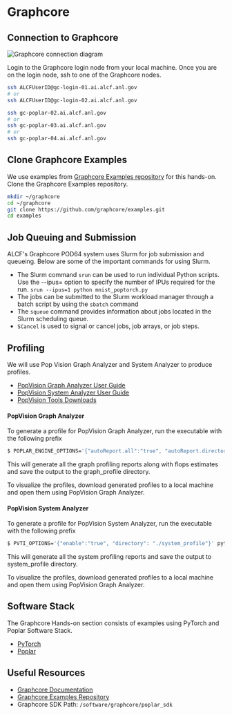 # Graphcore 

## Connection to Graphcore 

![Graphcore connection diagram](./graphcore_login.png)

Login to the Graphcore login node from your local machine.
Once you are on the login node, ssh to one of the Graphcore nodes.

```bash
ssh ALCFUserID@gc-login-01.ai.alcf.anl.gov
# or
ssh ALCFUserID@gc-login-02.ai.alcf.anl.gov

ssh gc-poplar-02.ai.alcf.anl.gov
# or
ssh gc-poplar-03.ai.alcf.anl.gov
# or
ssh gc-poplar-04.ai.alcf.anl.gov
```

## Clone Graphcore Examples

We use examples from [Graphcore Examples repository](https://github.com/graphcore/examples) for this hands-on. 
Clone the Graphcore Examples repository.
```bash
mkdir ~/graphcore
cd ~/graphcore
git clone https://github.com/graphcore/examples.git
cd examples
```

## Job Queuing and Submission

ALCF's Graphcore POD64 system uses Slurm for job submission and queueing. Below are some of the important commands for using Slurm.

* The Slurm command `srun` can be used to run individual Python scripts. Use the --ipus= option to specify the number of IPUs required for the run.
`srun --ipus=1 python mnist_poptorch.py`
* The jobs can be submitted to the Slurm workload manager through a batch script by using the `sbatch` command
* The `squeue` command provides information about jobs located in the Slurm scheduling queue.
* `SCancel` is used to signal or cancel jobs, job arrays, or job steps.

## Profiling 

We will use Pop Vision Graph Analyzer and System Analyzer to produce profiles. 

* [PopVision Graph Analyzer User Guide](https://docs.graphcore.ai/projects/graph-analyser-userguide/en/latest/)
* [PopVision System Analyzer User Guide](https://docs.graphcore.ai/projects/system-analyser-userguide/en/latest/)
* [PopVision Tools Downloads](https://www.graphcore.ai/developer/popvision-tools#downloads) 

#### PopVision Graph Analyzer

To generate a profile for PopVision Graph Analyzer, run the executable with the following prefix

```bash
$ POPLAR_ENGINE_OPTIONS='{"autoReport.all":"true", "autoReport.directory":"./graph_profile", "profiler.includeFlopEstimates": "true"}' python mnist_poptorch.py
```

This will generate all the graph profiling reports along with flops estimates and save the output to the graph_profile directory.

To visualize the profiles, download generated profiles to a local machine and open them using PopVision Graph Analyzer. 

#### PopVision System Analyzer

To generate a profile for PopVision System Analyzer, run the executable with the following prefix

```bash
$ PVTI_OPTIONS='{"enable":"true", "directory": "./system_profile"}' python mnist_poptorch.py
```
This will generate all the system profiling reports and save the output to system_profile directory.

To visualize the profiles, download generated profiles to a local machine and open them using PopVision Graph Analyzer. 


## Software Stack

The Graphcore Hands-on section consists of examples using  PyTorch and Poplar Software Stack. 

* [PyTorch](./PyTorch/)
* [Poplar](./Poplar/)

## Useful Resources 

* [Graphcore Documentation](https://docs.graphcore.ai/en/latest/)
* [Graphcore Examples Repository](https://github.com/graphcore/examples)
* Graphcore SDK Path: `/software/graphcore/poplar_sdk`
